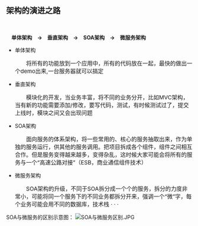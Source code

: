 ## 架构的演进之路
<br/>

&emsp;**单体架构&emsp;->&emsp;垂直架构&emsp;->&emsp;SOA架构&emsp;->&emsp;微服务架构**
<br/>
- 单体架构
&emsp; <P style="font-size:15px">&emsp;&emsp;将所有的功能放到一个应用中，所有的代码放在一起，最快的做出一个demo出来,一台服务器就可以搞定</p>

- 垂直架构
 &emsp;<P style="font-size:15px">&emsp;&emsp;模块化的开发，当业务丰富，将不同的业务分开，比如MVC架构，当有新的功能需要添加/修改，要写代码，测试，有时候测试过了，提交上线时，模块之间又会出现问题</p>

- SOA架构
 &emsp;<P style="font-size:15px">&emsp;&emsp;面向服务的体系架构，将一些常用的、核心的服务抽取出来，作为单独的服务运行，供其他的服务调用。把项目拆成各个组件，组件之间相互合作。但是服务变得越来越多，变得杂乱，这时候大家可能会将所有的服务与一个“高速公路对接”（ESB，商业通信组件技术）</p>

- 微服务架构
&emsp; <P style="font-size:15px">&emsp;&emsp;SOA架构的升级，不同于SOA拆分成一个个的服务，拆分的力度非常小，可能将同一个服务下的不同业务都拆分开来，强调一个“微”字，每个业务可能会用不同的数据库，技术栈 · · · </p>


SOA与微服务的区别示意图：
![SOA与微服务区别.JPG](0)